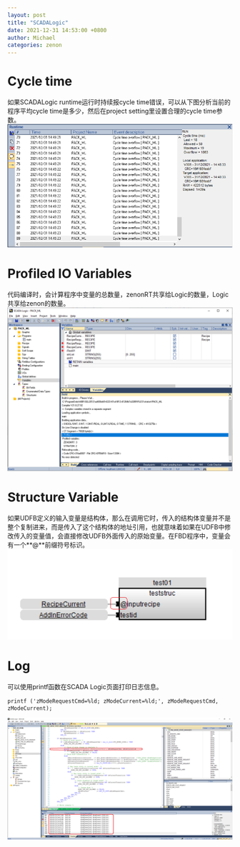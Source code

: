 ```yaml
---
layout: post
title: "SCADALogic"
date: 2021-12-31 14:53:00 +0800
author: Michael
categories: zenon
---
```


# Cycle time
如果SCADALogic runtime运行时持续报cycle time错误，可以从下图分析当前的程序平均cycle time是多少，然后在project setting里设置合理的cycle time参数。  
![日志文件夹](/assets/zenon/Cycletimeoverflow.png)   

# Profiled IO Variables
代码编译时，会计算程序中变量的总数量，zenonRT共享给Logic的数量，Logic共享给zenon的数量。  
![日志文件夹](/assets/zenon/ProfiledIOVariables.png)   

# Structure Variable
如果UDFB定义的输入变量是结构体，那么在调用它时，传入的结构体变量并不是整个复制进来，而是传入了这个结构体的地址引用，也就意味着如果在UDFB中修改传入的变量值，会直接修改UDFB外面传入的原始变量。在FBD程序中，变量会有一个**@**前缀符号标识。  
![日志文件夹](/assets/zenon/UDFBInputStructureVariable.png)  

# Log
可以使用printf函数在SCADA Logic页面打印日志信息。

	printf ('zModeRequestCmd=%ld; zModeCurrent=%ld;', zModeRequestCmd, zModeCurrent);

![日志文件夹](/assets/zenon/LogPrintf.png)  